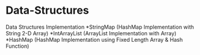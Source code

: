 # Data-Structures
Data Structures Implementation
*StringMap (HashMap Implementation with String 2-D Array)
*IntArrayList (ArrayList Implementation with Array)
*HashMap (HashMap Implementation using Fixed Length Array & Hash Function)

